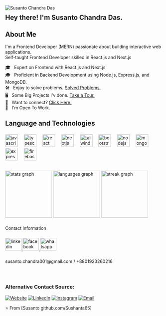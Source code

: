 <img alt="Susanto Chandra Das" src="https://i.ibb.co.com/9mLKP6pT/Github-banner-of-susanto-1.png"/>

<h2 style="margin-top: 10px"> Hey there! I'm Susanto Chandra Das.</h2>

<div>
  <h2> About Me </h3>
<p>I'm a Frontend Developer (MERN) passionate about building interactive web applications. <br/>Self-taught Frontend Developer skilled in React.js and Next.js<br/></p>
🎓 &nbsp; Expert on Frontend with React.js and Next.js <br/>
🎓 &nbsp; Proficient in Backend Development using Node.js, Express.js, and MongoDB. <br/>
🛠 &nbsp; Enjoy to solve problems. <a href="https://susanto-portfolio.web.app/">Solved Problems.</a> <br/>
🖥 &nbsp; Some Big Projects I'v done. <a href="https://susanto-portfolio.web.app/">Take a Tour.</a> <br/>
📧 &nbsp; Want to connect? <a href="https://susanto-portfolio.web.app/">Click Here.</a> <br/>
💼 &nbsp; I'm Open To Work.

</div>

<h2>Language and Technologies</p>

###

<div align="left">
  <img src="https://cdn.jsdelivr.net/gh/devicons/devicon/icons/javascript/javascript-original.svg" height="40" alt="javascript logo"  />
  <img width="12" />
  <img src="https://cdn.jsdelivr.net/gh/devicons/devicon/icons/typescript/typescript-original.svg" height="40" alt="typescript logo"  />
  <img width="12" />
  <img src="https://cdn.jsdelivr.net/gh/devicons/devicon/icons/react/react-original.svg" height="40" alt="react logo"  />
  <img width="12" />
  <img src="https://skillicons.dev/icons?i=nextjs" height="40" alt="nextjs logo"  />
  <img width="12" />
  <img src="https://cdn.simpleicons.org/tailwindcss/06B6D4" height="40" alt="tailwindcss logo"  />
  <img width="12" />
  <img src="https://skillicons.dev/icons?i=bootstrap" height="40" alt="bootstrap logo"  />
  <img width="12" />
  <img src="https://cdn.simpleicons.org/nodedotjs/339933" height="40" alt="nodejs logo"  />
  <img width="12" />
  <img src="https://cdn.simpleicons.org/mongodb/47A248" height="40" alt="mongodb logo"  />
  <img width="12" />
  <img src="https://skillicons.dev/icons?i=express" height="40" alt="express logo"  />
  <img width="12" />
  <img src="https://skillicons.dev/icons?i=firebase" height="40" alt="firebase logo"  />
</div>

###
<h2></h2>
<div style="margin-top: 20px">
  <img src="https://github-readme-stats.vercel.app/api?username=Sushanta65&hide_title=false&hide_rank=false&show_icons=true&include_all_commits=true&count_private=true&disable_animations=false&theme=dracula&locale=en&hide_border=false&order=1" height="150" alt="stats graph"  />
 
  <img src="https://github-readme-stats.vercel.app/api/top-langs?username=Sushanta65&locale=en&hide_title=false&layout=compact&card_width=320&langs_count=5&theme=dracula&hide_border=false&order=2" height="150" alt="languages graph"  />
   <img src="https://streak-stats.demolab.com?user=Sushanta65&locale=en&mode=daily&theme=dracula&hide_border=false&border_radius=5&order=3" height="150" alt="streak graph"  />
</div>

###



<p align="left">Contact Information</p>

###

<div align="left">
  <a href="https://www.linkedin.com/in/susanto-chandra/" target="_blank">
    <img src="https://raw.githubusercontent.com/maurodesouza/profile-readme-generator/master/src/assets/icons/social/linkedin/default.svg" width="52" height="40" alt="linkedin logo"  />
  </a>
  <a href="https://web.facebook.com/sushanta.chandra001/" target="_blank">
    <img src="https://raw.githubusercontent.com/maurodesouza/profile-readme-generator/master/src/assets/icons/social/facebook/default.svg" width="52" height="40" alt="facebook logo"  />
  </a>
  <a href="+8801923260216" target="_blank">
    <img src="https://raw.githubusercontent.com/maurodesouza/profile-readme-generator/master/src/assets/icons/social/whatsapp/default.svg" width="52" height="40" alt="whatsapp logo"  />
  </a>
</div>

###

<p align="left">susanto.chandra001@gmail.com / +8801923260216</p>

###



<br/>

<h3> Alternative Contact Source: </h3>
<p>
<a href="https://susanto-portfolio.netlify.app/"><img alt="Website" src="https://img.shields.io/badge/susanto-portfolio.web.app-blue?style=flat-square&logo=google-chrome"></a>
<a href="https://www.linkedin.com/in/susanto-chandra/"><img alt="LinkedIn" src="https://img.shields.io/badge/LinkedIn-Susanto%20Chandra%20Das-blue?style=flat-square&logo=linkedin"></a>
<a href="https://www.instagram.com/sushanta.wd/"><img alt="Instagram" src="https://img.shields.io/badge/Instagram-Susanto Chandra-blue?style=flat-square&logo=instagram"></a>
<a href="mailto:susanto.chandra001@gmail.com"><img alt="Email" src="https://img.shields.io/badge/Email-susanto.chandra001@gmail.com-blue?style=flat-square&logo=gmail"></a>
</p>

⭐️ From [Susanto github.com/Sushanta65]

